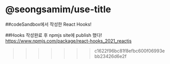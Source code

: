 # @seongsamim/use-title

##codeSandbox에서 작성한 React Hooks!

##Hooks 작성완료 후 npmjs site에 publish 했다! 
https://www.npmjs.com/package/react-hooks_2021_reactjs
>>>>>>> c1622f96bc81f8efbc600f06993ebb23426d6e2f
